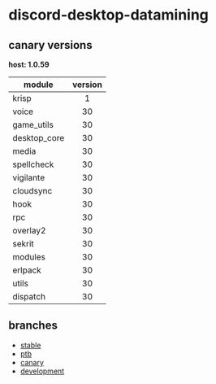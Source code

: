 # discord-desktop-datamining

## canary versions

**host: 1.0.59**

| module | version |
| ------ | :-----: |
| krisp | 1 |
| voice | 30 |
| game_utils | 30 |
| desktop_core | 30 |
| media | 30 |
| spellcheck | 30 |
| vigilante | 30 |
| cloudsync | 30 |
| hook | 30 |
| rpc | 30 |
| overlay2 | 30 |
| sekrit | 30 |
| modules | 30 |
| erlpack | 30 |
| utils | 30 |
| dispatch | 30 |

## branches

- [stable](https://github.com/OpenAsar/discord-desktop-datamining/tree/stable)
- [ptb](https://github.com/OpenAsar/discord-desktop-datamining/tree/ptb)
- [canary](https://github.com/OpenAsar/discord-desktop-datamining/tree/canary)
- [development](https://github.com/OpenAsar/discord-desktop-datamining/tree/development)
